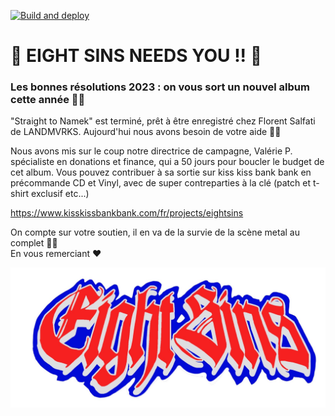 [![Build and deploy](https://github.com/fatb38/valerie-pecrave/actions/workflows/ci.yml/badge.svg)](https://github.com/fatb38/valerie-pecrave/actions/workflows/ci.yml)
# 🫵 EIGHT SINS NEEDS YOU !! 🫵

### Les bonnes résolutions 2023 : on vous sort un nouvel album cette année 🎉🎉
"Straight to Namek" est terminé, prêt à être enregistré chez Florent Salfati de LANDMVRKS.
Aujourd'hui nous avons besoin de votre aide 🙏🏻

Nous avons mis sur le coup notre directrice de campagne, Valérie P. spécialiste en donations et finance, qui a 50 jours pour boucler le budget de cet album. Vous pouvez contribuer à sa sortie sur kiss kiss bank bank en précommande CD et Vinyl,  avec de super contreparties à la clé (patch et t-shirt exclusif etc...)

https://www.kisskissbankbank.com/fr/projects/eightsins

On compte sur votre soutien, il en va de la survie de la scène metal au complet 🫰🏻  
En vous remerciant ❤️

![Valoche](public/logo-eightsins-campagne.jpg)
